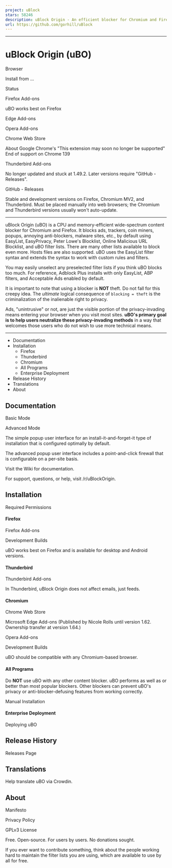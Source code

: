 ```yaml
---
project: uBlock
stars: 58246
description: uBlock Origin - An efficient blocker for Chromium and Firefox. Fast and lean.
url: https://github.com/gorhill/uBlock
---
```


* * *

uBlock Origin (uBO)
===================

Browser

Install from ...

Status

Firefox Add-ons

uBO works best on Firefox

Edge Add-ons

Opera Add-ons

Chrome Web Store

About Google Chrome's "This extension may soon no longer be supported"  
End of support on Chrome 139

Thunderbird Add-ons

No longer updated and stuck at 1.49.2. Later versions require "GitHub - Releases".

GitHub - Releases

Stable and development versions on Firefox, Chromium MV2, and Thunderbird. Must be placed manually into web browsers; the Chromium and Thunderbird versions usually won't auto-update.

* * *

uBlock Origin (uBO) is a CPU and memory-efficient wide-spectrum content blocker for Chromium and Firefox. It blocks ads, trackers, coin miners, popups, annoying anti-blockers, malware sites, etc., by default using EasyList, EasyPrivacy, Peter Lowe's Blocklist, Online Malicious URL Blocklist, and uBO filter lists. There are many other lists available to block even more. Hosts files are also supported. uBO uses the EasyList filter syntax and extends the syntax to work with custom rules and filters.

You may easily unselect any preselected filter lists if you think uBO blocks too much. For reference, Adblock Plus installs with only EasyList, ABP filters, and Acceptable Ads enabled by default.

It is important to note that using a blocker is **NOT** theft. Do not fall for this creepy idea. The _ultimate_ logical consequence of `blocking = theft` is the criminalization of the inalienable right to privacy.

Ads, "unintrusive" or not, are just the visible portion of the privacy-invading means entering your browser when you visit most sites. **uBO's primary goal is to help users neutralize these privacy-invading methods** in a way that welcomes those users who do not wish to use more technical means.

* * *

-   Documentation
-   Installation
    -   Firefox
    -   Thunderbird
    -   Chromium
    -   All Programs
    -   Enterprise Deployment
-   Release History
-   Translations
-   About

Documentation
-------------

Basic Mode

Advanced Mode

The simple popup user interface for an install-it-and-forget-it type of installation that is configured optimally by default.

The advanced popup user interface includes a point-and-click firewall that is configurable on a per-site basis.

Visit the Wiki for documentation.

For support, questions, or help, visit /r/uBlockOrigin.

Installation
------------

Required Permissions

#### Firefox

Firefox Add-ons

Development Builds

uBO works best on Firefox and is available for desktop and Android versions.

#### Thunderbird

Thunderbird Add-ons

In Thunderbird, uBlock Origin does not affect emails, just feeds.

#### Chromium

Chrome Web Store

Microsoft Edge Add-ons (Published by Nicole Rolls until version 1.62. Ownership transfer at version 1.64.)

Opera Add-ons

Development Builds

uBO should be compatible with any Chromium-based browser.

#### All Programs

Do **NOT** use uBO with any other content blocker. uBO performs as well as or better than most popular blockers. Other blockers can prevent uBO's privacy or anti-blocker-defusing features from working correctly.

Manual Installation

#### Enterprise Deployment

Deploying uBO

Release History
---------------

Releases Page

Translations
------------

Help translate uBO via Crowdin.

About
-----

Manifesto

Privacy Policy

GPLv3 License

Free. Open-source. For users by users. No donations sought.

If you ever want to contribute something, think about the people working hard to maintain the filter lists you are using, which are available to use by all for free.
